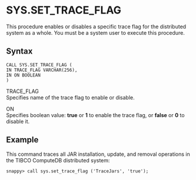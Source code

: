 # SYS.SET_TRACE_FLAG

This procedure enables or disables a specific trace flag for the distributed system as a whole. You must be a system user to execute this procedure.

## Syntax

```pre
CALL SYS.SET_TRACE_FLAG (
IN TRACE_FLAG VARCHAR(256),
IN ON BOOLEAN
)
```

TRACE_FLAG   
Specifies name of the trace flag to enable or disable.

ON   
Specifies boolean value: **true** or **1** to enable the trace flag, or **false** or **0** to disable it.

## Example

This command traces all JAR installation, update, and removal operations in the TIBCO ComputeDB distributed system:

```pre
snappy> call sys.set_trace_flag ('TraceJars', 'true');
```


